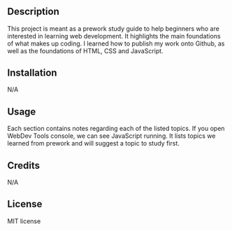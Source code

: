 # <Your-Project-Title>

## Description

This project is meant as a prework study guide to help beginners who are interested in learning web development. It highlights the main foundations of what makes up coding. I learned how to publish my work onto Github, as well as the foundations of HTML, CSS and JavaScript.


## Installation

N/A

## Usage

Each section contains notes regarding each of the listed topics. If you open WebDev Tools console, we can see JavaScript running. It lists topics we learned from prework and will suggest a topic to study first.

## Credits

N/A

## License

MIT license

